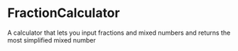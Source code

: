 # FractionCalculator
A calculator that lets you input fractions and mixed numbers and returns the most simplified mixed number
